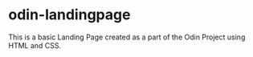 # odin-landingpage

This is a basic Landing Page created as a part of the Odin Project using HTML and CSS.